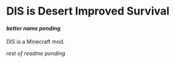 # DIS is Desert Improved Survival
#### *better name pending*

DIS is a Minecraft mod.

*rest of readme pending*
